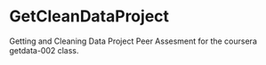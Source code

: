 GetCleanDataProject
===================

Getting and Cleaning Data Project Peer Assesment for the coursera getdata-002 class. 

